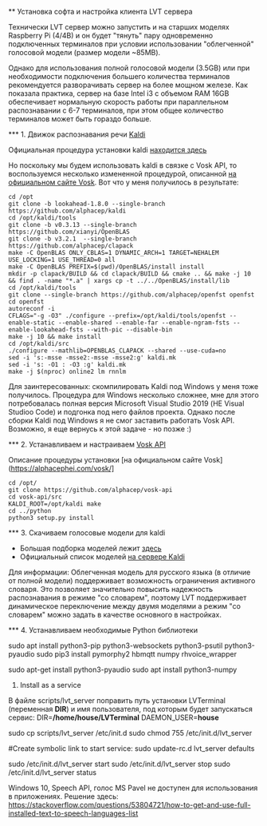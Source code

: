 ** Установка софта и настройка клиента LVT сервера

Технически LVT сервер можно запустить и на старших моделях Raspberry Pi (4/4B) и он будет "тянуть" 
пару одновременно подключенных терминалов при условии использовании "облегченной" голосовой модели
(размер модели ~85MB).

Однако для использования полной голосовой модели (3.5GB) или при необходимости подключения большего 
количества терминалов рекомендуется разворачивать сервер на более мощном железе. Как показала 
практика, сервер на базе Intel i3 с объемом RAM 16GB обеспечивает нормальную скорость работы при 
параллельном распознавании с 6-7 терминалов, при этом общее количество терминалов может быть 
гораздо больше. 


*** 1. Движок распознавания речи [Kaldi](http://kaldi-asr.org/doc)

Официальная процедура установки kaldi [находится здесь](http://kaldi-asr.org/doc/install.html)

Но поскольку мы будем использовать kaldi в связке с Vosk API, то воспользуемся несколько измененной
процедурой, описанной [на официальном сайте Vosk](https://alphacephei.com/vosk/).
Вот что у меня получилось в результате:

```
cd /opt
git clone -b lookahead-1.8.0 --single-branch https://github.com/alphacep/kaldi
cd /opt/kaldi/tools
git clone -b v0.3.13 --single-branch https://github.com/xianyi/OpenBLAS
git clone -b v3.2.1  --single-branch https://github.com/alphacep/clapack
make -C OpenBLAS ONLY_CBLAS=1 DYNAMIC_ARCH=1 TARGET=NEHALEM USE_LOCKING=1 USE_THREAD=0 all
make -C OpenBLAS PREFIX=$(pwd)/OpenBLAS/install install
mkdir -p clapack/BUILD && cd clapack/BUILD && cmake .. && make -j 10 && find . -name "*.a" | xargs cp -t ../../OpenBLAS/install/lib
cd /opt/kaldi/tools
git clone --single-branch https://github.com/alphacep/openfst openfst
cd openfst
autoreconf -i
CFLAGS="-g -O3" ./configure --prefix=/opt/kaldi/tools/openfst --enable-static --enable-shared --enable-far --enable-ngram-fsts --enable-lookahead-fsts --with-pic --disable-bin
make -j 10 && make install
cd /opt/kaldi/src
./configure --mathlib=OPENBLAS_CLAPACK --shared --use-cuda=no
sed -i 's:-msse -msse2:-msse -msse2:g' kaldi.mk
sed -i 's: -O1 : -O3 :g' kaldi.mk
make -j $(nproc) online2 lm rnnlm
```

Для заинтересованных: скомпилировать Kaldi под Windows у меня тоже получилось. Процедура для Windows 
несколько сложнее, мне для этого потребовалась полная версия Microsoft Visual Studio 2019 (НЕ Visual Studioo Code) 
и подгонка под него файлов проекта. Однако после сборки Kaldi под Windows я не смог заставить работать 
Vosk API. Возможно, я еще вернусь к этой задаче - но позже :)


*** 2. Устанавливаем и настраиваем [Vosk API](https://github.com/alphacep/vosk-api)

Описание процедуры установки [на официальном сайте Vosk](https://alphacephei.com/vosk/]

```
cd /opt/
git clone https://github.com/alphacep/vosk-api
cd vosk-api/src
KALDI_ROOT=/opt/kaldi make
cd ../python
python3 setup.py install
```

*** 3. Скачиваем голосовые модели для kaldi

 * Большая подборка моделей лежит [здесь](https://alphacephei.com/vosk/models)
 * Официальный список моделей [на сервере Kaldi](http://kaldi-asr.org/models.html)

Для информации: Облегченная модель для русского языка (в отличие от полной модели) 
поддерживает возможность ограничения активного словаря. Это позволяет значительно 
повысить надежность распознавания в режиме "со словарем", поэтому LVT поддерживает
динамическое переключение между двумя моделями а режим "со словарем" можно задать
в качестве основного в настройках.

*** 4. Устанавливаем необходимые Python библиотеки

sudo apt install python3-pip python3-websockets python3-psutil python3-pyaudio
sudo pip3 install pymorphy2 hbmqtt numpy rhvoice_wrapper

sudo apt-get install python3-pyaudio
sudo apt install python3-numpy

1. Install as a service

 В файле scripts/lvt_server поправить путь установки LVTerminal (переменная **DIR**) и имя пользователя, под которым будет запускаться сервис:
 DIR=**/home/house/LVTerminal**
 DAEMON_USER=**house**


sudo cp scripts/lvt_server /etc/init.d
sudo chmod 755 /etc/init.d/lvt_server

#Create symbolic link to start service:
sudo update-rc.d lvt_server defaults


sudo /etc/init.d/lvt_server start
sudo /etc/init.d/lvt_server stop
sudo /etc/init.d/lvt_server status





Windows 10, Speech API, голос MS Pavel не доступен для использования в приложениях.
Решение здесь: https://stackoverflow.com/questions/53804721/how-to-get-and-use-full-installed-text-to-speech-languages-list